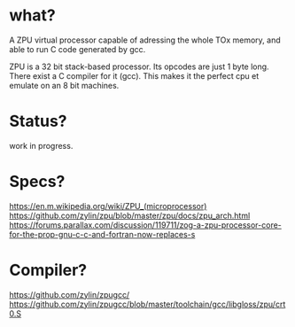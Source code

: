 # what?

A ZPU virtual processor capable of adressing the whole TOx memory, and able to run C code generated by gcc.

ZPU is a 32 bit stack-based processor. Its opcodes are just 1 byte long. There exist a C compiler for it (gcc). This makes it the perfect cpu et emulate on an 8 bit machines.

# Status?

work in progress.

# Specs?

https://en.m.wikipedia.org/wiki/ZPU_(microprocessor)
https://github.com/zylin/zpu/blob/master/zpu/docs/zpu_arch.html
https://forums.parallax.com/discussion/119711/zog-a-zpu-processor-core-for-the-prop-gnu-c-c-and-fortran-now-replaces-s

# Compiler?

https://github.com/zylin/zpugcc/
https://github.com/zylin/zpugcc/blob/master/toolchain/gcc/libgloss/zpu/crt0.S
